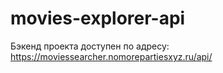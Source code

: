 # movies-explorer-api

Бэкенд проекта доступен по адресу: https://moviessearcher.nomorepartiesxyz.ru/api/
